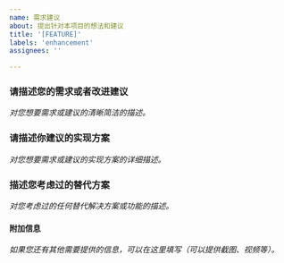 ```yaml
---
name: 需求建议
about: 提出针对本项目的想法和建议
title: '[FEATURE]'
labels: 'enhancement'
assignees: ''

---
```


### 请描述您的需求或者改进建议

*对您想要需求或建议的清晰简洁的描述。*


### 请描述你建议的实现方案

*对您想要需求或建议的实现方案的详细描述。*


### 描述您考虑过的替代方案

*对您考虑过的任何替代解决方案或功能的描述。*


#### 附加信息

*如果您还有其他需要提供的信息，可以在这里填写（可以提供截图、视频等）。*

